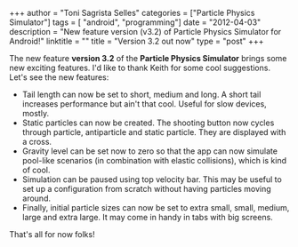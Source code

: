 +++
author = "Toni Sagrista Selles"
categories = ["Particle Physics Simulator"]
tags = [ "android", "programming"]
date = "2012-04-03"
description = "New feature version (v3.2) of Particle Physics Simulator for Android!"
linktitle = ""
title = "Version 3.2 out now"
type = "post"
+++

The new feature **version 3.2** of the **Particle Physics Simulator** brings some new exciting features. I'd like to thank Keith for some cool suggestions.
Let's see the new features:

-  Tail length can now be set to short, medium and long. A short tail increases performance but ain't that cool. Useful for slow devices, mostly.
-  Static particles can now be created. The shooting button now cycles through particle, antiparticle and static particle. They are displayed with a cross.
-  Gravity level can be set now to zero so that the app can now simulate pool-like scenarios (in combination with elastic collisions), which is kind of cool.
-  Simulation can be paused using top velocity bar. This may be useful to set up a configuration from scratch without having particles moving around.
-  Finally, initial particle sizes can now be set to extra small, small, medium, large and extra large. It may come in handy in tabs with big screens.

<!--more-->

That's all for now folks!
